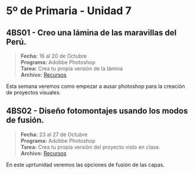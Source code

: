 # 5º de Primaria - Unidad 7

## 4BS01 - Creo una lámina de las maravillas del Perú.

> **Fecha:** 16 al 20 de Octubre<br> **Programa:** Adobbe Photoshop<br> **Tarea:** Crea tu propia versión de la lámina<br> **Archivo:** [Recursos](https://app.box.com/s/j51z2hba60r58400muagzs47ak9xfp4z)

Esta semana veremos como empezar a ausar photoshop para la creación de proyectos visuales.

<div class="currentTheme">

## 4BS02 - Diseño fotomontajes usando los modos de fusión.

> **Fecha:** 23 al 27 de Octubre<br> **Programa:** Adobbe Photoshop<br> **Tarea:** Crea tu propia versión del proyecto visto en clase.<br> **Archivo:** [Recursos](https://app.box.com/s/j51z2hba60r58400muagzs47ak9xfp4z)

En este uprtunidad veremos las opciones de fusión de las capas.

</div>
